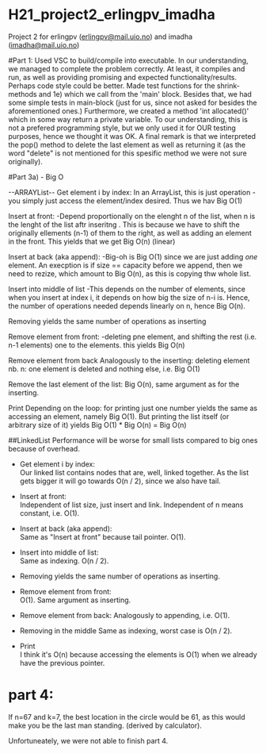 # H21_project2_erlingpv_imadha
Project 2 for erlingpv (erlingpv@mail.uio.no) and imadha (imadha@mail.uio.no)



#Part 1: 
Used VSC to build/compile into executable. In our understanding, we managed to complete the problem correctly. 
At least, it compiles and run, as well as providing promising and expected functionality/results. 
Perhaps code style could be better. Made test functions for the shrink-methods and 1e) which we call from the 'main' block. 
Besides that, we had some simple tests in main-block (just for us, since not asked for besides the aforementioned ones.) Furthermore,
we created a method 'int allocated()' which in some way return a private variable. To our understanding, this is not a prefered programming style, 
but we only used it for OUR testing purposes, hence we thought it was OK. A final remark is that we interpreted the
pop() method to delete the last element as well as returning it (as the word "delete" is not mentioned for this spesific method
we were not sure originally). 




#Part 3a) - Big O  

--ARRAYList--
Get element i by index: In an ArrayList, this is just operation - you simply just access the element/index desired.
Thus we hav Big O(1)

Insert at front: 
-Depend proportionally on the elenght n of the list, when n is the lenght of the list aftr inseritng
. This is because we have to shift the originally ellements (n-1) of them to the right, as well as adding an element
in the front. This yields that we get Big O(n) (linear)

Insert at back (aka append): 
-Big-oh is Big O(1) since we are just adding _one_ element. An execption is if size == capacity before we append, then
we need to rezize, which amount to Big O(n), as this is copying thw whole list. 

Insert into middle of list
-This depends on the number of elements, since when you insert at index i, it depends on how big the size of
n-i is. Hence, the number of operations needed depends linearly on n, hence Big O(n). 

Removing yields the same number of operations as inserting

Remove element from front:
-deleting pne element, and shifting the rest (i.e. n-1 elements) one to the elements. this yields Big O(n)

Remove element from back
Analogously to the inserting:
deleting element nb. n: one element is deleted and nothing else, i.e. Big O(1)

Remove the last element of the list:
Big O(n), same argument as for the inserting. 

Print
Depending on the loop: for printing just one number yields the same as accessing an element, namely Big O(1). 
But printing the list itself (or arbitrary size of it) yields Big O(1) * Big O(n) = Big O(n)


##LinkedList
Performance will be worse for small lists compared to big ones because of overhead.
- Get element i by index:  
Our linked list contains nodes that are, well, linked together.
As the list gets bigger it will go towards O(n / 2), since we also have tail.


- Insert at front:  
Independent of list size, just insert and link. 
Independent of n means constant, i.e. O(1). 


- Insert at back (aka append):  
Same as "Insert at front" because tail pointer. O(1). 


- Insert into middle of list:  
Same as indexing. O(n / 2). 


- Removing yields the same number of operations as inserting. 


- Remove element from front:  
O(1). Same argument as inserting. 


- Remove element from back:
Analogously to appending, i.e. O(1). 


- Removing in the middle
Same as indexing, worst case is O(n / 2). 


- Print  
I think it's O(n) because accessing the elements is O(1) when we already have the previous pointer. 




# part 4: 
If n=67 and k=7, the best location in the circle would be 61, as this would make you be the last man standing.
(derived by calculator). 





Unfortuneately, we were not able to finish part 4. 


